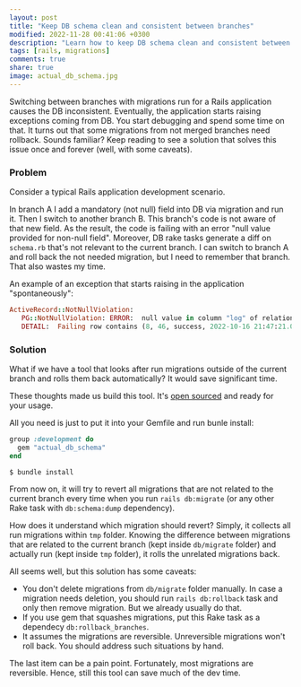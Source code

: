 ```yaml
---
layout: post
title: "Keep DB schema clean and consistent between branches"
modified: 2022-11-28 00:41:06 +0300
description: "Learn how to keep DB schema clean and consistent between branches while develop a Rails application"
tags: [rails, migrations]
comments: true
share: true
image: actual_db_schema.jpg
---
```


Switching between branches with migrations run for a Rails application causes the DB inconsistent.
Eventually, the application starts raising exceptions coming from DB. You start debugging and spend some time on that.
It turns out that some migrations from not merged branches need rollback.
Sounds familiar? Keep reading to see a solution that solves this issue once and forever (well, with some caveats).

### Problem

Consider a typical Rails application development scenario.

In branch A I add a mandatory (not null) field into DB via migration and run it. Then I switch to another branch B.
This branch's code is not aware of that new field.
As the result, the code is failing with an error "null value provided for non-null field".
Moreover, DB rake tasks generate a diff on `schema.rb` that's not relevant to the current branch.
I can switch to branch A and roll back the not needed migration, but I need to remember that branch. That also wastes my time.

An example of an exception that starts raising in the application "spontaneously":

```ruby
ActiveRecord::NotNullViolation:
   PG::NotNullViolation: ERROR:  null value in column "log" of relation "check_results" violates not-null constraint
   DETAIL:  Failing row contains (8, 46, success, 2022-10-16 21:47:21.07212, 2022-10-16 21:47:21.07212, null).
```

### Solution

What if we have a tool that looks after run migrations outside of the current branch and rolls them back automatically?
It would save significant time.

These thoughts made us build this tool. It's [open sourced](https://github.com/widefix/actual_db_schema) and ready for your usage.

All you need is just to put it into your Gemfile and run bunle install:

```ruby
group :development do
  gem "actual_db_schema"
end
```

```shell
$ bundle install
```

From now on, it will try to revert all migrations that are not related to the current branch every time when you run `rails db:migrate`
(or any other Rake task with `db:schema:dump` dependency).

How does it understand which migration should revert? Simply, it collects all run migrations within `tmp` folder.
Knowing the difference between migrations that are related to the current branch (kept inside `db/migrate` folder)
and actually run (kept inside `tmp` folder), it rolls the unrelated migrations back.

All seems well, but this solution has some caveats:

- You don't delete migrations from `db/migrate` folder manually. In case a migration needs deletion, you should run `rails db:rollback` task and only then remove migration. But we already usually do that.
- If you use gem that squashes migrations, put this Rake task as a dependecy `db:rollback_branches`.
- It assumes the migrations are reversible. Unreversible migrations won't roll back. You should address such situations by hand.

The last item can be a pain point. Fortunately, most migrations are reversible. Hence, still this tool can save much of the dev time.


